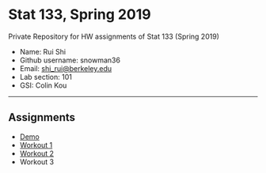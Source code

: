 # Stat 133, Spring 2019

Private Repository for HW assignments of Stat 133 (Spring 2019)

- Name: Rui Shi
- Github username: snowman36
- Email: shi_rui@berkeley.edu
- Lab section: 101
- GSI: Colin Kou

-----

## Assignments

- [Demo](demo)
- [Workout 1](workout1)
- [Workout 2](workout2)
- Workout 3


